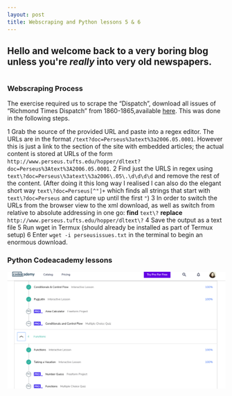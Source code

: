 ```yaml
---
layout: post
title: Webscraping and Python lessons 5 & 6
---
```


## Hello and welcome back to a very boring blog unless you're _really_ into very old newspapers.
#
### Webscraping Process

The exercise required us to scrape the “Dispatch”, download all issues of “Richmond Times Dispatch” from 1860-1865,available [here](http://www.perseus.tufts.edu/hopper/collection?collection=Perseus:collection:RichTimes). This was done in the following steps.

1 Grab the source of the provided URL and paste into a regex editor. The URLs are in the format ```/text?doc=Perseus%3atext%3a2006.05.0001```. However this is just a link to the section of the site with embedded articles; the actual content is stored at URLs of the form ```http://www.perseus.tufts.edu/hopper/dltext?doc=Perseus%3Atext%3A2006.05.0001```.
2 Find just the URLS in regex using ```text\?doc=Perseus\%3atext\%3a2006\.05\.\d\d\d\d``` and remove the rest of the content. (After doing it this long way I realised I can also do the elegant short way ```text\?doc=Perseus[^"]+``` which finds all strings that start with ```text\?doc=Perseus``` and capture up until the first ```"```)
3 In order to switch the URLs from the browser view to the xml download, as well as switch from relative to absolute addressing in one go:
**find** ```text\?```
**replace** ```http://www.perseus.tufts.edu/hopper/dltext\?```
4 Save the output as a text file
5 Run wget in Termux (should already be installed as part of Termux setup)
6 Enter ```wget -i perseusissues.txt``` in the terminal to begin an enormous download.


### Python Codeacademy lessons

![](https://raw.githubusercontent.com/aliavahed/aliavahed.github.io/master/img/python2.png)
